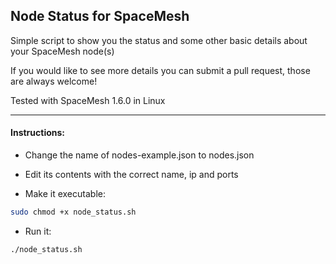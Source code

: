 ## Node Status for SpaceMesh

Simple script to show you the status and some other basic details about your SpaceMesh node(s)

If you would like to see more details you can submit a pull request, those are always welcome!

Tested with SpaceMesh 1.6.0 in Linux

---

#### Instructions:

- Change the name of nodes-example.json to nodes.json

- Edit its contents with the correct name, ip and ports

- Make it executable:

```bash
sudo chmod +x node_status.sh
```

- Run it:

```bash
./node_status.sh
```



